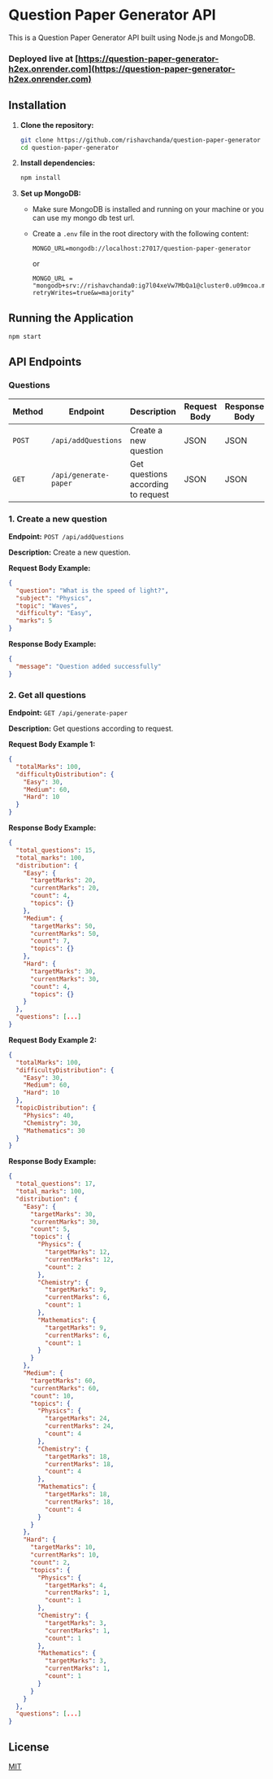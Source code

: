 # Question Paper Generator API

This is a Question Paper Generator API built using Node.js and MongoDB.

### Deployed live at [https://question-paper-generator-h2ex.onrender.com](https://question-paper-generator-h2ex.onrender.com)

## Installation

1. **Clone the repository:**

   ```bash
   git clone https://github.com/rishavchanda/question-paper-generator
   cd question-paper-generator
   ```

2. **Install dependencies:**

   ```bash
   npm install
   ```

3. **Set up MongoDB:**

   - Make sure MongoDB is installed and running on your machine or you can use my mongo db test url.
   - Create a `.env` file in the root directory with the following content:

     ```env
     MONGO_URL=mongodb://localhost:27017/question-paper-generator
     ```

     or

     ```
     MONGO_URL = "mongodb+srv://rishavchanda0:ig7l04xeVw7MbQa1@cluster0.u09mcoa.mongodb.net/?retryWrites=true&w=majority"
     ```

## Running the Application

```bash
npm start
```

## API Endpoints

### Questions

| Method | Endpoint              | Description                        | Request Body | Response Body |
| ------ | --------------------- | ---------------------------------- | ------------ | ------------- |
| `POST` | `/api/addQuestions`   | Create a new question              | JSON         | JSON          |
| `GET`  | `/api/generate-paper` | Get questions according to request | JSON         | JSON          |

### 1. Create a new question

**Endpoint:** `POST /api/addQuestions`

**Description:** Create a new question.

**Request Body Example:**

```json
{
  "question": "What is the speed of light?",
  "subject": "Physics",
  "topic": "Waves",
  "difficulty": "Easy",
  "marks": 5
}
```

**Response Body Example:**

```json
{
  "message": "Question added successfully"
}
```

### 2. Get all questions

**Endpoint:** `GET /api/generate-paper`

**Description:** Get questions according to request.

**Request Body Example 1:**

```json
{
  "totalMarks": 100,
  "difficultyDistribution": {
    "Easy": 30,
    "Medium": 60,
    "Hard": 10
  }
}
```

**Response Body Example:**

```json
{
  "total_questions": 15,
  "total_marks": 100,
  "distribution": {
    "Easy": {
      "targetMarks": 20,
      "currentMarks": 20,
      "count": 4,
      "topics": {}
    },
    "Medium": {
      "targetMarks": 50,
      "currentMarks": 50,
      "count": 7,
      "topics": {}
    },
    "Hard": {
      "targetMarks": 30,
      "currentMarks": 30,
      "count": 4,
      "topics": {}
    }
  },
  "questions": [...]
}
```

**Request Body Example 2:**

```json
{
  "totalMarks": 100,
  "difficultyDistribution": {
    "Easy": 30,
    "Medium": 60,
    "Hard": 10
  },
  "topicDistribution": {
    "Physics": 40,
    "Chemistry": 30,
    "Mathematics": 30
  }
}
```

**Response Body Example:**

```json
{
  "total_questions": 17,
  "total_marks": 100,
  "distribution": {
    "Easy": {
      "targetMarks": 30,
      "currentMarks": 30,
      "count": 5,
      "topics": {
        "Physics": {
          "targetMarks": 12,
          "currentMarks": 12,
          "count": 2
        },
        "Chemistry": {
          "targetMarks": 9,
          "currentMarks": 6,
          "count": 1
        },
        "Mathematics": {
          "targetMarks": 9,
          "currentMarks": 6,
          "count": 1
        }
      }
    },
    "Medium": {
      "targetMarks": 60,
      "currentMarks": 60,
      "count": 10,
      "topics": {
        "Physics": {
          "targetMarks": 24,
          "currentMarks": 24,
          "count": 4
        },
        "Chemistry": {
          "targetMarks": 18,
          "currentMarks": 18,
          "count": 4
        },
        "Mathematics": {
          "targetMarks": 18,
          "currentMarks": 18,
          "count": 4
        }
      }
    },
    "Hard": {
      "targetMarks": 10,
      "currentMarks": 10,
      "count": 2,
      "topics": {
        "Physics": {
          "targetMarks": 4,
          "currentMarks": 1,
          "count": 1
        },
        "Chemistry": {
          "targetMarks": 3,
          "currentMarks": 1,
          "count": 1
        },
        "Mathematics": {
          "targetMarks": 3,
          "currentMarks": 1,
          "count": 1
        }
      }
    }
  },
  "questions": [...]
}
```

## License

[MIT](https://choosealicense.com/licenses/mit/)
